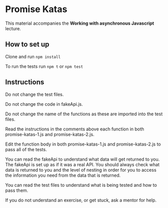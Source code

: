 # Promise Katas
This material accompanies the **Working with asynchronous Javascript** lecture.

## How to set up

Clone and run `npm install`

To run the tests run `npm t` or `npm test`

## Instructions

Do not change the test files. 

Do not change the code in fakeApi.js.

Do not change the name of the functions as these are imported into the test files. 

Read the instructions in the comments above each function in both promise-katas-1.js and promise-katas-2.js.

Edit the function body in both promise-katas-1.js and promise-katas-2.js to pass all of the tests.

You can read the fakeApi to understand what data will get returned to you. The fakeApi is set up as if it was a real API. 
You should always check what data is returned to you and the level of nesting in order for you to access the information 
you need from the data that is returned. 

You can read the test files to understand what is being tested and how to pass them. 

If you do not understand an exercise, or get stuck, ask a mentor for help. 
